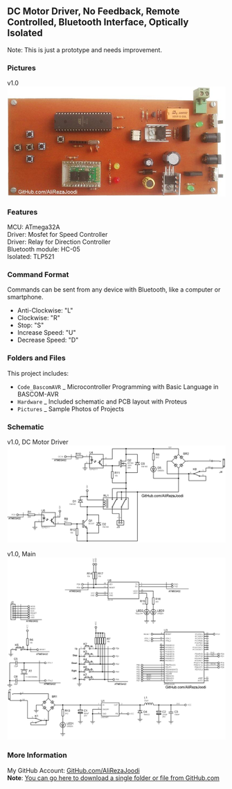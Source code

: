 ## DC Motor Driver, No Feedback, Remote Controlled, Bluetooth Interface, Optically Isolated
Note: This is just a prototype and needs improvement. 

### Pictures
v1.0
![](Pictures/v1.0.jpg)

### Features
MCU: ATmega32A  
Driver: Mosfet for Speed Controller  
Driver: Relay for Direction Controller  
Bluetooth module: HC-05  
Isolated: TLP521

### Command Format 
Commands can be sent from any device with Bluetooth, like a computer or smartphone. 
- Anti-Clockwise: "L"  
- Clockwise: "R"  
- Stop: "S"  
- Increase Speed: "U"  
- Decrease Speed: "D"  

### Folders and Files
This project includes:
- `Code_BascomAVR` _ Microcontroller Programming with Basic Language in BASCOM-AVR
- `Hardware` _ Included schematic and PCB layout with Proteus
- `Pictures` _ Sample Photos of Projects

### Schematic
v1.0, DC Motor Driver
![](Hardware/v1.0_Driver.png)

v1.0, Main
![](Hardware/v1.0.png)

### More Information
My GitHub Account: [GitHub.com/AliRezaJoodi](https://github.com/AliRezaJoodi)  
**Note**: [You can go here to download a single folder or file from GitHub.com](https://minhaskamal.github.io/DownGit/#/home)
